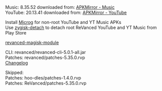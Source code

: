 Music: 8.35.52
downloaded from: [APKMirror - Music](https://www.apkmirror.com/apk/google-inc/youtube-music/youtube-music-8-35-52-release/youtube-music-8-35-52-android-apk-download/)  
YouTube: 20.13.41
downloaded from: [APKMirror - YouTube](https://www.apkmirror.com/apk/google-inc/youtube/youtube-20-13-41-release/youtube-20-13-41-2-android-apk-download/)  

Install [Microg](https://github.com/ReVanced/GmsCore/releases) for non-root YouTube and YT Music APKs  
Use [zygisk-detach](https://github.com/j-hc/zygisk-detach) to detach root ReVanced YouTube and YT Music from Play Store  

[revanced-magisk-module](https://github.com/E85Addict/revanced-magisk-module)
  
CLI: revanced/revanced-cli-5.0.1-all.jar  
Patches: revanced/patches-5.35.0.rvp  
[Changelog](https://github.com/revanced/revanced-patches/releases/tag/v5.35.0)  

Skipped:  
Patches: hoo-dles/patches-1.4.0.rvp      
Patches: ReVanced/patches-5.35.0.rvp    
